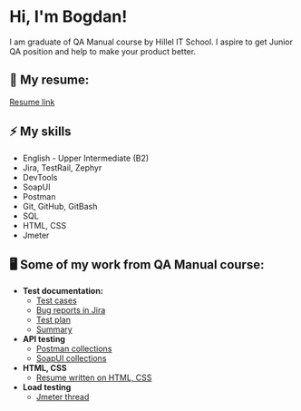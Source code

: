 <h1>Hi, I'm Bogdan! <br/></h1>
<p> I am graduate of QA Manual course by Hillel IT School. I aspire to get Junior QA position and help to make your product better. <p/p>

<h2>📝 My resume:</h2>
<a href = "https://github.com/Bogdan0297/Bogdan-Petrusyov/blob/bogdan/CV_Bogdan_Petrusyov_QA_Engineer.pdf"> Resume link </a>

<h2>⚡ My skills</h2>

- English - Upper Intermediate (B2)
- Jira, TestRail, Zephyr
- DevTools
- SoapUI
- Postman
- Git, GitHub, GitBash
- SQL
- HTML, CSS
- Jmeter

<h2> 🖥️ Some of my work from QA Manual course:</h2>

- <b>Test documentation:</b>
  - [Test cases](https://docs.google.com/spreadsheets/d/1eTWzeFhYfvHJ-_tyhr84Rkmu33uykPn3mQUkWN0Fpn4/edit#gid=955615526)<br>
  - [Bug reports in Jira](https://github.com/Bogdan0297/Bogdan-Petrusyov/blob/bogdan/Jira%20bug%20reports/Bug_reports_bogdan_petrusyov.pdf)<br>
  - [Test plan](https://docs.google.com/document/d/17WmHmB6MntYR9Jn0cDFoQyTBHMpayUjPCyyu3mbk5P4/edit)<br>
  - [Summary](https://docs.google.com/spreadsheets/d/1eTWzeFhYfvHJ-_tyhr84Rkmu33uykPn3mQUkWN0Fpn4/edit?usp=sharing)<br>
- <b>API testing</b>
  - [Postman collections](https://github.com/Bogdan0297/Bogdan-Petrusyov/tree/bogdan/Postman%20collections)<br>
  - [SoapUI collections](https://github.com/Bogdan0297/Bogdan-Petrusyov/tree/bogdan/SoapUI)<br>
- <b>HTML, CSS</b>
  - [Resume written on HTML, CSS](https://github.com/Bogdan0297/Bogdan-Petrusyov/blob/bogdan/Resume/Bogdan%20Petrusyov%20Resume.html)<br>
- <b> Load testing</b>
  - [Jmeter thread](https://github.com/Bogdan0297/Bogdan-Petrusyov/blob/bogdan/Jmeter%20Thread/Petrusyov_homework.jmx)<br>
